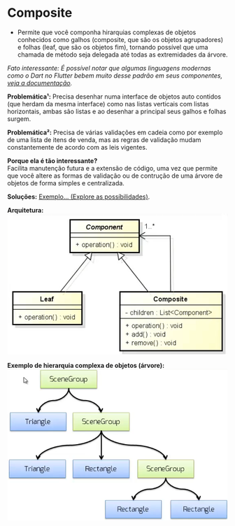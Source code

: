 # Composite

- Permite que você componha hirarquias complexas de objetos conhecidos como galhos (composite, que são os objetos agrupadores) e folhas (leaf, que são os objetos fim), tornando possível que uma chamada de método seja delegada até todas as extremidades da árvore.

*Fato interessante: É possível notar que algumas linguagens modernas como o Dart no Flutter bebem muito desse padrão em seus componentes, [veja a documentação](https://flutter.dev/docs).* 

**Problemática¹:** Precisa desenhar numa interface de objetos auto contidos (que herdam da mesma interface) como nas listas verticais com listas horizontais, ambas são listas e ao desenhar a principal seus galhos e folhas surgem.

**Problemática²:** Precisa de várias validações em cadeia como por exemplo de uma lista de itens de venda, mas as regras de validação mudam constantemente de acordo com as leis vigentes.

**Porque ela é tão interessante?**<br />
Facilita manutenção futura e a extensão de código, uma vez que permite que você altere as formas de validação ou de contrução de uma árvore de objetos de forma simples e centralizada.

**Soluções:** [Exemplo... (Explore as possíbilidades)](src/github/composite/App.java).

**Arquitetura:**<br />
![Composite](assets/composite.png)

**Exemplo de hierarquia complexa de objetos (árvore):**<br />
![Composite](assets/hierarquia-complexa-objetos-composite.png)




